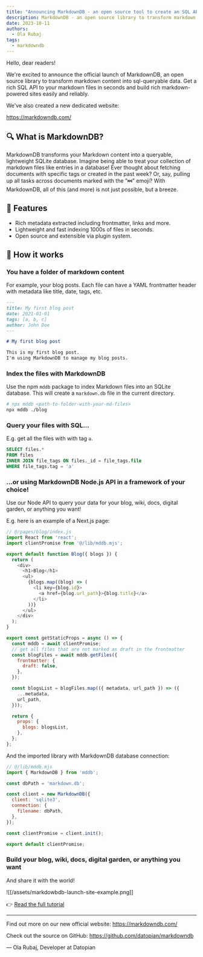 ```yaml
---
title: "Announcing MarkdownDB - an open source tool to create an SQL API to your markdown files!"
description: MarkdownDB - an open source library to transform markdown content into sql-queryable data. Build rich markdown-powered sites easily and reliably. New dedicated website at markdowndb.com
date: 2023-10-11
authors:
  - Ola Rubaj
tags:
  - markdowndb
---
```


Hello, dear readers!

We're excited to announce the official launch of MarkdownDB, an open source library to transform markdown content into sql-queryable data. Get a rich SQL API to your markdown files in seconds and build rich markdown-powered sites easily and reliably.

We've also created a new dedicated website:

https://markdowndb.com/

## 🔍 What is MarkdownDB?

MarkdownDB transforms your Markdown content into a queryable, lightweight SQLite database. Imagine being able to treat your collection of markdown files like entries in a database! Ever thought about fetching documents with specific tags or created in the past week? Or, say, pulling up all tasks across documents marked with the "⏭️" emoji? With MarkdownDB, all of this (and more) is not just possible, but a breeze.

## 🌟 Features

- Rich metadata extracted including frontmatter, links and more.
- Lightweight and fast indexing 1000s of files in seconds.
- Open source and extensible via plugin system.

## 🚀 How it works

### You have a folder of markdown content

For example, your blog posts. Each file can have a YAML frontmatter header with metadata like title, date, tags, etc.

```md
---
title: My first blog post
date: 2021-01-01
tags: [a, b, c]
author: John Doe
---

# My first blog post

This is my first blog post.
I'm using MarkdownDB to manage my blog posts.
```

### Index the files with MarkdownDB

Use the npm `mddb` package to index Markdown files into an SQLite database. This will create a `markdown.db` file in the current directory.

```bash
# npx mddb <path-to-folder-with-your-md-files>
npx mddb ./blog
```

### Query your files with SQL...

E.g. get all the files with with tag `a`.

```sql
SELECT files.*
FROM files
INNER JOIN file_tags ON files._id = file_tags.file
WHERE file_tags.tag = 'a'
```

### ...or using MarkdownDB Node.js API in a framework of your choice!

Use our Node API to query your data for your blog, wiki, docs, digital garden, or anything you want!

E.g. here is an example of a Next.js page:

```js
// @/pages/blog/index.js
import React from 'react';
import clientPromise from '@/lib/mddb.mjs';

export default function Blog({ blogs }) {
  return (
    <div>
      <h1>Blog</h1>
      <ul>
        {blogs.map((blog) => (
          <li key={blog.id}>
            <a href={blog.url_path}>{blog.title}</a>
          </li>
        ))}
      </ul>
    </div>
  );
}

export const getStaticProps = async () => {
  const mddb = await clientPromise;
  // get all files that are not marked as draft in the frontmatter
  const blogFiles = await mddb.getFiles({
    frontmatter: {
      draft: false,
    },
  });

  const blogsList = blogFiles.map(({ metadata, url_path }) => ({
    ...metadata,
    url_path,
  }));

  return {
    props: {
      blogs: blogsList,
    },
  };
};
```

And the imported library with MarkdownDB database connection:

```js
// @/lib/mddb.mjs
import { MarkdownDB } from 'mddb';

const dbPath = 'markdown.db';

const client = new MarkdownDB({
  client: 'sqlite3',
  connection: {
    filename: dbPath,
  },
});

const clientPromise = client.init();

export default clientPromise;
```

### Build your blog, wiki, docs, digital garden, or anything you want

And share it with the world!

![[/assets/markdowbdb-launch-site-example.png]]

👉 [Read the full tutorial](https://markdowndb.com/blog/basic-tutorial)

---

Find out more on our new official website: https://markdowndb.com/

Check out the source on GitHub: https://github.com/datopian/markdowndb

— Ola Rubaj, Developer at Datopian
